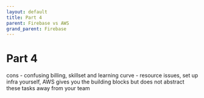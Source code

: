 ```yaml
---
layout: default
title: Part 4
parent: Firebase vs AWS
grand_parent: Firebase
---
```


# Part 4

cons - confusing billing, skillset and learning curve - resource issues, set up infra yourself, AWS gives you the building blocks but does not abstract these tasks away from your team